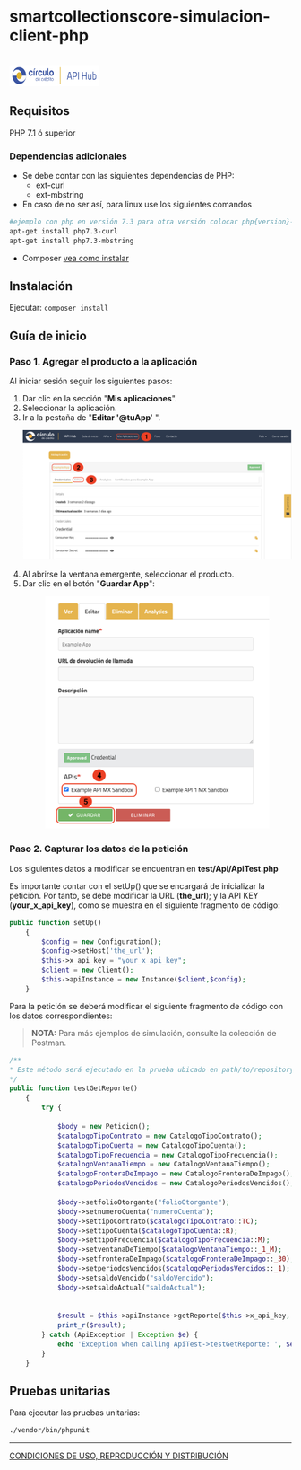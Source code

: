 # smartcollectionscore-simulacion-client-php

 <br/><img src='https://github.com/APIHub-CdC/imagenes-cdc/blob/master/circulo_de_credito-apihub.png' height='37' width='160'/><br/>

## Requisitos

PHP 7.1 ó superior

### Dependencias adicionales

- Se debe contar con las siguientes dependencias de PHP:
  - ext-curl
  - ext-mbstring
- En caso de no ser así, para linux use los siguientes comandos

```sh
#ejemplo con php en versión 7.3 para otra versión colocar php{version}-curl
apt-get install php7.3-curl
apt-get install php7.3-mbstring
```

- Composer [vea como instalar][1]

## Instalación

Ejecutar: `composer install`

## Guía de inicio

### Paso 1. Agregar el producto a la aplicación

Al iniciar sesión seguir los siguientes pasos:

1.  Dar clic en la sección "**Mis aplicaciones**".
2.  Seleccionar la aplicación.
3.  Ir a la pestaña de "**Editar '@tuApp**' ".
    <p align="center">
      <img src="https://github.com/APIHub-CdC/imagenes-cdc/blob/master/edit_applications.jpg" width="900">
    </p>
4.  Al abrirse la ventana emergente, seleccionar el producto.
5.  Dar clic en el botón "**Guardar App**":
    <p align="center">
      <img src="https://github.com/APIHub-CdC/imagenes-cdc/blob/master/selected_product.jpg" width="400">
    </p>

### Paso 2. Capturar los datos de la petición

Los siguientes datos a modificar se encuentran en **test/Api/ApiTest.php**

Es importante contar con el setUp() que se encargará de inicializar la petición. Por tanto, se debe modificar la URL (**the_url**); y la API KEY (**your_x_api_key**), como se muestra en el siguiente fragmento de código:

```php
public function setUp()
    {
        $config = new Configuration();
        $config->setHost('the_url');
        $this->x_api_key = "your_x_api_key";
        $client = new Client();
        $this->apiInstance = new Instance($client,$config);
    }
```

Para la petición se deberá modificar el siguiente fragmento de código con los datos correspondientes:

> **NOTA:** Para más ejemplos de simulación, consulte la colección de Postman.

```php
/**
* Este método será ejecutado en la prueba ubicado en path/to/repository/test/Api/SMARTCOLLECTIONSCORESimulacionApiTest.php
*/
public function testGetReporte()
    {
        try {

            $body = new Peticion();
            $catalogoTipoContrato = new CatalogoTipoContrato();
            $catalogoTipoCuenta = new CatalogoTipoCuenta();
            $catalogoTipoFrecuencia = new CatalogoTipoFrecuencia();
            $catalogoVentanaTiempo = new CatalogoVentanaTiempo();
            $catalogoFronteraDeImpago = new CatalogoFronteraDeImpago();
            $catalogoPeriodosVencidos = new CatalogoPeriodosVencidos();

            $body->setfolioOtorgante("folioOtorgante");
            $body->setnumeroCuenta("numeroCuenta");
            $body->settipoContrato($catalogoTipoContrato::TC);
            $body->settipoCuenta($catalogoTipoCuenta::R);
            $body->settipoFrecuencia($catalogoTipoFrecuencia::M);
            $body->setventanaDeTiempo($catalogoVentanaTiempo::_1_M);
            $body->setfronteraDeImpago($catalogoFronteraDeImpago::_30);
            $body->setperiodosVencidos($catalogoPeriodosVencidos::_1);
            $body->setsaldoVencido("saldoVencido");
            $body->setsaldoActual("saldoActual");


            $result = $this->apiInstance->getReporte($this->x_api_key, $body);
            print_r($result);
        } catch (ApiException | Exception $e) {
            echo 'Exception when calling ApiTest->testGetReporte: ', $e->getMessage(), PHP_EOL;
        }        
    }
```

## Pruebas unitarias

Para ejecutar las pruebas unitarias:

```sh
./vendor/bin/phpunit
```

---
[CONDICIONES DE USO, REPRODUCCIÓN Y DISTRIBUCIÓN](https://github.com/APIHub-CdC/licencias-cdc)

[1]: https://getcomposer.org/doc/00-intro.md#installation-linux-unix-macos
